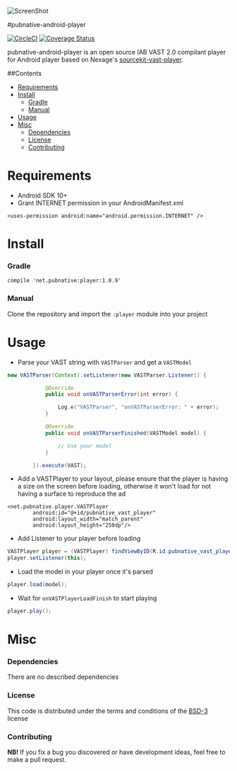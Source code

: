 ![ScreenShot](PNLogo.png)

#pubnative-android-player


[![CircleCI](https://circleci.com/gh/pubnative/pubnative-android-player.svg?style=shield)](https://circleci.com/gh/pubnative/pubnative-android-player) [![Coverage Status](https://coveralls.io/repos/github/pubnative/pubnative-android-player/badge.svg)](https://coveralls.io/github/pubnative/pubnative-android-player?branch=master)

pubnative-android-player is an open source IAB VAST 2.0 compilant player for Android player based on Nexage's [sourcekit-vast-player](https://github.com/nexage/sourcekit-vast-android).

##Contents

* [Requirements](#requirements)
* [Install](#install)
  * [Gradle](#install_gradle)
  * [Manual](#install_manual)
* [Usage](#usage)
* [Misc](#misc)
  * [Dependencies](#misc_dependencies)
  * [License](#misc_license)
  * [Contributing](#misc_contributing)

<a name="requirements"></a>
# Requirements

* Android SDK 10+
* Grant INTERNET permission in your AndroidManifest.xml
```
<uses-permission android:name="android.permission.INTERNET" />
```

<a name="install"></a>
# Install

<a name="install_gradle"></a>
### Gradle

```
compile 'net.pubnative:player:1.0.9'
```

<a name="install_manual"></a>
### Manual

Clone the repository and import the `:player` module into your project

<a name="usage"></a>
# Usage

* Parse your VAST string with `VASTParser` and get a `VASTModel`
```java
new VASTParser(Context).setListener(new VASTParser.Listener() {

            @Override
            public void onVASTParserError(int error) {

                Log.e("VASTParser", "onVASTParserError: " + error);
            }

            @Override
            public void onVASTParserFinished(VASTModel model) {

                // Use your model
            }

        }).execute(VAST);
```

* Add a VASTPlayer to your layout, please ensure that the player is having a size on the screen before loading, otherwise it won't load for not having a surface to reproduce the ad
```
<net.pubnative.player.VASTPlayer
        android:id="@+id/pubnative_vast_player"
        android:layout_width="match_parent"
        android:layout_height="250dp"/>
```


* Add Listener to your player before loading
```java
VASTPlayer player = (VASTPlayer) findViewByID(R.id.pubnative_vast_player);
player.setListener(this);
```

* Load the model in your player once it's parsed
```java
player.load(model);
```

* Wait for `onVASTPlayerLoadFinish` to start playing
```java
player.play();
```

<a name="misc"></a>
# Misc

<a name="misc_dependencies"></a>
### Dependencies

There are no described dependencies

<a name="misc_license"></a>
### License

This code is distributed under the terms and conditions of the [BSD-3](LICENSE) license

<a name="misc_contributing"></a>
### Contributing

**NB!** If you fix a bug you discovered or have development ideas, feel free to make a pull request.
